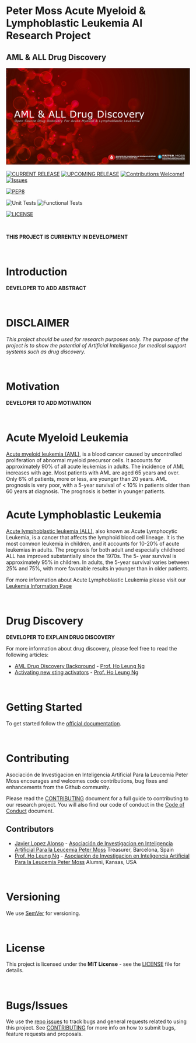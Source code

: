 # Peter Moss Acute Myeloid & Lymphoblastic Leukemia AI Research Project
## AML & ALL Drug Discovery

![AML & ALL Drug Discovery](assets/images/project-banner.jpg)

[![CURRENT RELEASE](https://img.shields.io/badge/CURRENT%20RELEASE-0.1.1-blue.svg)](https://github.com/AMLResearchProject/AML-ALL-Drug-Discovery/tree/0.1.1) [![UPCOMING RELEASE](https://img.shields.io/badge/CURRENT%20DEV%20BRANCH-1.0.0-blue.svg)](https://github.com/AMLResearchProject/AML-ALL-Drug-Discovery/tree/1.0.0) [![Contributions Welcome!](https://img.shields.io/badge/Contributions-Welcome-lightgrey.svg)](CONTRIBUTING.md) [![Issues](https://img.shields.io/badge/Issues-Welcome-lightgrey.svg)](issues)

[![PEP8](https://img.shields.io/badge/code%20style-pep8-orange.svg)](https://www.python.org/dev/peps/pep-0008/)

![Unit Tests](https://img.shields.io/badge/Unit%20Tests-TODO-red)
![Functional Tests](https://img.shields.io/badge/Functional%20Tests-TODO-red)

 [![LICENSE](https://img.shields.io/badge/LICENSE-MIT-blue.svg)](LICENSE)

&nbsp;

**THIS PROJECT IS CURRENTLY IN DEVELOPMENT**

&nbsp;

# Introduction

**DEVELOPER TO ADD ABSTRACT**

&nbsp;

# DISCLAIMER

_This project should be used for research purposes only. The purpose of the project is to show the potential of Artificial Intelligence for medical support systems such as drug discovery._

&nbsp;

# Motivation

**DEVELOPER TO ADD MOTIVATION**

&nbsp;

# Acute Myeloid Leukemia
[Acute myeloid leukemia (AML)](https://www.leukemiaairesearch.com/research/leukemia), is a blood cancer caused by uncontrolled proliferation of abnormal myeloid precursor cells. It accounts for approximately 90% of all acute leukemias in adults. The incidence of AML increases with age. Most patients with AML are aged 65 years and over. Only 6% of patients, more or less, are younger than 20 years. AML prognosis is very poor, with a 5-year survival of < 10% in patients older than 60 years at diagnosis. The prognosis is better in younger patients.

# Acute Lymphoblastic Leukemia
[Acute lymphoblastic leukemia (ALL)](https://www.leukemiaairesearch.com/research/leukemia), also known as Acute Lymphocytic Leukemia, is a cancer that affects the lymphoid blood cell lineage. It is the most common leukemia in children, and it accounts for 10-20% of acute leukemias in adults. The prognosis for both adult and especially childhood ALL has improved substantially since the 1970s. The 5- year survival is approximately 95% in children. In adults, the 5-year survival varies between 25% and 75%, with more favorable results in younger than in older patients.

For more information about Acute Lymphoblastic Leukemia  please visit our [Leukemia Information Page](https://www.leukemiaairesearch.com/research/leukemia)

&nbsp;

# Drug Discovery

**DEVELOPER TO EXPLAIN DRUG DISCOVERY**

For more information about drug discovery, please feel free to read the following articles:

- [AML Drug Discovery Background](information/aml-drug-discovery-background.md) - [Prof. Ho Leung Ng](https://www.leukemiaairesearch.com/association/volunteers/alumni/ho-leung-ng)
- [Activating new sting activators](information/activating-new-sting-activators.md) - [Prof. Ho Leung Ng](https://www.leukemiaairesearch.com/association/volunteers/alumni/ho-leung-ng)

&nbsp;

# Getting Started

To get started follow the [official documentation](docs/index.md).

&nbsp;

# Contributing
Asociación de Investigacion en Inteligencia Artificial Para la Leucemia Peter Moss encourages and welcomes code contributions, bug fixes and enhancements from the Github community.

Please read the [CONTRIBUTING](https://github.com/AMLResearchProject/Contributing-Guide/blob/main/CONTRIBUTING.md "CONTRIBUTING") document for a full guide to contributing to our research project. You will also find our code of conduct in the [Code of Conduct](https://github.com/AMLResearchProject/Contributing-Guide/blob/main/CODE-OF-CONDUCT.md) document.

## Contributors
- [Javier Lopez Alonso](https://www.leukemiaairesearch.com/association/volunteers/javier-lopez-alonso "Javier Lopez Alonso") - [Asociación de Investigacion en Inteligencia Artificial Para la Leucemia Peter Moss](https://www.leukemiaresearchassociation.ai "Asociación de Investigacion en Inteligencia Artificial Para la Leucemia Peter Moss") Treasurer, Barcelona, Spain
- [Prof. Ho Leung Ng](https://www.leukemiaairesearch.com/association/volunteers/alumni/ho-leung-ng "Prof. Ho Leung Ng") - [Asociación de Investigacion en Inteligencia Artificial Para la Leucemia Peter Moss](https://www.leukemiaresearchassociation.ai "Asociación de Investigacion en Inteligencia Artificial Para la Leucemia Peter Moss") Alumni, Kansas, USA

&nbsp;

# Versioning
We use [SemVer](https://semver.org/) for versioning.

&nbsp;

# License
This project is licensed under the **MIT License** - see the [LICENSE](LICENSE "LICENSE") file for details.

&nbsp;

# Bugs/Issues
We use the [repo issues](issues "repo issues") to track bugs and general requests related to using this project. See [CONTRIBUTING](https://github.com/AMLResearchProject/Contributing-Guide/blob/main/CONTRIBUTING.md "CONTRIBUTING") for more info on how to submit bugs, feature requests and proposals.